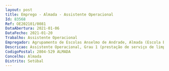 ```yaml
--- 
layout: post
title: Emprego - Almada - Assistente Operacional
Id: 83568
Ref: OE202101/0081
DataAbertura: 2021-01-06
DataFecho: 2021-01-20
Trabalho: Assistente Operacional
Empregador: Agrupamento de Escolas Anselmo de Andrade, Almada (Escola Básica e Secundária Anselmo de Andrade, Almada - Sede)
Descricao: Assistente Operacional, Grau 1 (prestação de serviço de limpeza e outros no âmbito da carreira e categoria de assistente operacional) 
CodigoPostal: 2804-529 ALMADA
Concelho: Almada
Distrito: Setúbal
--- 
```

